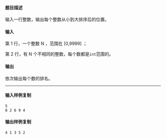 #### 题目描述

输入一行整数，输出每个整数从小到大排序后的位置。

#### 输入

第 1 行，一个整数 N ，范围在 [0,9999] ；

第 2 行，有 N 个不相同的整数，每个数都是`int`范围的。

#### 输出

依次输出每个数的排名。

___

#### 输入样例复制

```
5
8 2 6 9 4
```

#### 输出样例复制

```
4 1 3 5 2
```